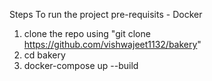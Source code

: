
Steps To run the project
pre-requisits - Docker

1) clone the repo using "git clone https://github.com/vishwajeet1132/bakery"
2) cd bakery
3) docker-compose up --build
